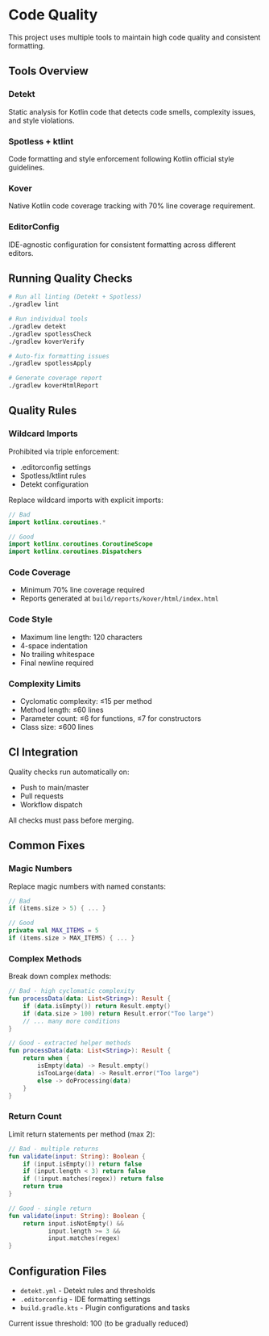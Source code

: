 # Code Quality

This project uses multiple tools to maintain high code quality and consistent formatting.

## Tools Overview

### Detekt

Static analysis for Kotlin code that detects code smells, complexity issues, and style violations.

### Spotless + ktlint

Code formatting and style enforcement following Kotlin official style guidelines.

### Kover

Native Kotlin code coverage tracking with 70% line coverage requirement.

### EditorConfig

IDE-agnostic configuration for consistent formatting across different editors.

## Running Quality Checks

```bash
# Run all linting (Detekt + Spotless)
./gradlew lint

# Run individual tools
./gradlew detekt
./gradlew spotlessCheck
./gradlew koverVerify

# Auto-fix formatting issues
./gradlew spotlessApply

# Generate coverage report
./gradlew koverHtmlReport
```

## Quality Rules

### Wildcard Imports

Prohibited via triple enforcement:

- .editorconfig settings
- Spotless/ktlint rules
- Detekt configuration

Replace wildcard imports with explicit imports:

```kotlin
// Bad
import kotlinx.coroutines.*

// Good
import kotlinx.coroutines.CoroutineScope
import kotlinx.coroutines.Dispatchers
```

### Code Coverage

- Minimum 70% line coverage required
- Reports generated at `build/reports/kover/html/index.html`

### Code Style

- Maximum line length: 120 characters
- 4-space indentation
- No trailing whitespace
- Final newline required

### Complexity Limits

- Cyclomatic complexity: ≤15 per method
- Method length: ≤60 lines
- Parameter count: ≤6 for functions, ≤7 for constructors
- Class size: ≤600 lines

## CI Integration

Quality checks run automatically on:

- Push to main/master
- Pull requests
- Workflow dispatch

All checks must pass before merging.

## Common Fixes

### Magic Numbers

Replace magic numbers with named constants:

```kotlin
// Bad
if (items.size > 5) { ... }

// Good
private val MAX_ITEMS = 5
if (items.size > MAX_ITEMS) { ... }
```

### Complex Methods

Break down complex methods:

```kotlin
// Bad - high cyclomatic complexity
fun processData(data: List<String>): Result {
    if (data.isEmpty()) return Result.empty()
    if (data.size > 100) return Result.error("Too large")
    // ... many more conditions
}

// Good - extracted helper methods
fun processData(data: List<String>): Result {
    return when {
        isEmpty(data) -> Result.empty()
        isTooLarge(data) -> Result.error("Too large")
        else -> doProcessing(data)
    }
}
```

### Return Count

Limit return statements per method (max 2):

```kotlin
// Bad - multiple returns
fun validate(input: String): Boolean {
    if (input.isEmpty()) return false
    if (input.length < 3) return false
    if (!input.matches(regex)) return false
    return true
}

// Good - single return
fun validate(input: String): Boolean {
    return input.isNotEmpty() &&
           input.length >= 3 &&
           input.matches(regex)
}
```

## Configuration Files

- `detekt.yml` - Detekt rules and thresholds
- `.editorconfig` - IDE formatting settings
- `build.gradle.kts` - Plugin configurations and tasks

Current issue threshold: 100 (to be gradually reduced)
